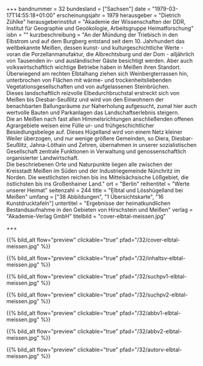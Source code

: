 +++
bandnummer = 32
bundesland = ["Sachsen"]
date = "1979-03-17T14:55:18+01:00"
erscheinungsjahr = 1979
herausgeber = "Dietrich Zühlke"
herausgeberinstitut = "Akademie der Wissenschaften der DDR, Institut für Geographie und Geoökologie, Arbeitsgruppe Heimatforschung"
isbn = ""
kurzbeschreibung = "An der Mündung der Triebisch in den Elbstrom und auf dem Burgberg entstand seit dem 10. Jahrhundert das weltbekannte Meißen, dessen kunst- und kulturgeschichtliche Werte - voran die Porzellanmanufaktur, die Albrechtsburg und der Dom - alljährlich von Tausenden in- und ausländischer Gäste besichtigt werden. Aber auch volkswirtschaftlich wichtige Betriebe haben in Meißen ihren Standort. Überwiegend am rechten Elbtalhang ziehen sich Weinbergterrassen hin, unterbrochen von Flächen mit wärme- und trockenheitsliebenden Vegetationsgesellschaften und von aufgelassenen Steinbrüchen. <br> Dieses landschaftlich reizvolle Elbedurchbruchstal erstreckt sich von Meißen bis Diesbar-Seußlitz und wird von den Einwohnern der benachbarten Ballungsräume zur Naherholung aufgesucht, zumal hier auch wertvolle Bauten und Parkanlagen das Landschaftserlebnis steigern.  <br> Die an Meißen nach fast allen Himmelsrichtungen anschließenden offenen Agrargebiete weisen eine Fülle ur- und frühgeschichtlicher Besiedlungsbelege auf.  Dieses Hügelland wird von einem Netz kleiner Weiler überzogen, und nur wenige größere Gemeinden, so Diera, Diesbar-Seußlitz, Jahna-Löthain und Zehren, übernahmen in unserer sozialistischen Gesellschaft zentrale Funktionen in Verwaltung und genossenschaftlich organisierter Landwirtschaft.  <br> Die beschriebenen Orte und Naturpunkte liegen alle zwischen der Kreisstadt Meißen im Süden und der Industriegemeinde Nünchritz im Norden. Die westlichsten reichen bis ins Mittelsächsische Lößgebiet, die östlichsten bis ins Großenhainer Land."
ort = "Berlin"
reihentitel = "Werte unserer Heimat"
seitenzahl = 244
title = "Elbtal und Lösshügelland bei Meißen"
umfang = ["38 Abbildungen", "1 Übersichtskarte", "16 Kunstdrucktafeln"]
untertitel = "Ergebnisse der heimatkundlichen Bestandsaufnahme in den Gebieten von Hirschstein und Meißen"
verlag = "Akademie-Verlag GmbH"
titelbild = "cover-elbtal-meissen.jpg"

+++

{{% bild_alt flow="preview" clickable="true" pfad="/32/cover-elbtal-meissen.jpg"   %}}

{{% bild_alt flow="preview" clickable="true" pfad="/32/inhaltsv-elbtal-meissen.jpg"   %}}

{{% bild_alt flow="preview" clickable="true" pfad="/32/suchpv1-elbtal-meissen.jpg"   %}}

{{% bild_alt flow="preview" clickable="true" pfad="/32/suchpv2-elbtal-meissen.jpg"   %}}

{{% bild_alt flow="preview" clickable="true" pfad="/32/abbv1-elbtal-meissen.jpg"   %}}

{{% bild_alt flow="preview" clickable="true" pfad="/32/abbv2-elbtal-meissen.jpg"   %}}

{{% bild_alt flow="preview" clickable="true" pfad="/32/autorv-elbtal-meissen.jpg"   %}}
